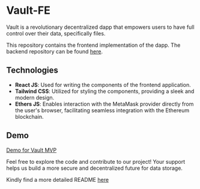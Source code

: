 # Vault-FE

Vault is a revolutionary decentralized dapp that empowers users to have full control over their data, specifically files.

This repository contains the frontend implementation of the dapp. The backend repository can be found [here](https://github.com/Karume-lab/Vault-BE).

## Technologies

- **React JS**: Used for writing the components of the frontend application.
- **Tailwind CSS**: Utilized for styling the components, providing a sleek and modern design.
- **Ethers JS**: Enables interaction with the MetaMask provider directly from the user's browser, facilitating seamless integration with the Ethereum blockchain.

## Demo

[Demo for Vault MVP](https://github.com/Karume-lab/Vault-FE/blob/main/demo.mp4)


Feel free to explore the code and contribute to our project! Your support helps us build a more secure and decentralized future for data storage.

Kindly find a more detailed README [here]()
